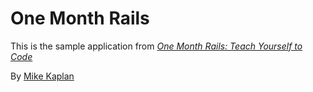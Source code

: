 # One Month Rails

This is the sample application from [*One Month Rails: Teach Yourself to Code*](http://onemonthrails.com)

By [Mike Kaplan](http://mikekaplan.net)